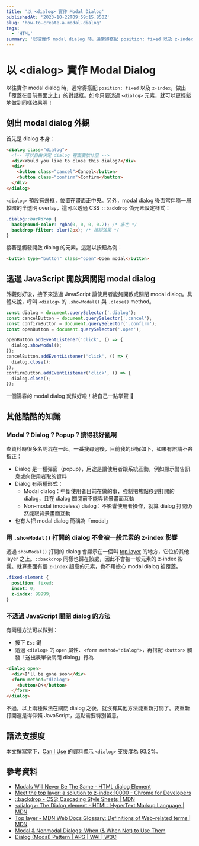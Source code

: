```yaml
---
title: '以 <dialog> 實作 Modal Dialog'
publishedAt: '2023-10-22T09:59:15.850Z'
slug: 'how-to-create-a-modal-dialog'
tags:
  - 'HTML'
summary: '以往實作 modal dialog 時，通常得搭配 position: fixed 以及 z-index，做出「覆蓋在目前畫面之上」的對話框。如今只要透過 <dialog> 元素，就可以更輕鬆地做到同樣效果喔！'
---
```


# 以 \<dialog\> 實作 Modal Dialog

以往實作 modal dialog 時，通常得搭配 `position: fixed` 以及 `z-index`，做出「覆蓋在目前畫面之上」的對話框。如今只要透過 `<dialog>` 元素，就可以更輕鬆地做到同樣效果喔！

## 刻出 modal dialog 外觀

首先是 dialog 本身：

```html
<dialog class="dialog">
  <!-- 可以自由決定 dialog 裡面要放什麼 -->
  <div>Would you like to close this dialog?</div>
  <div>
    <button class="cancel">Cancel</button>
    <button class="confirm">Confirm</button>
  </div>
</dialog>
```

`<dialog>` 預設有邊框，位置在畫面正中央。另外，modal dialog 後面常伴隨一層較暗的半透明 overlay，這可以透過 CSS `::backdrop` 偽元素設定樣式：

```css
.dialog::backdrop {
  background-color: rgba(0, 0, 0, 0.2); /* 底色 */
  backdrop-filter: blur(2px); /* 模糊效果 */
}
```

接著是觸發開啟 dialog 的元素。這邊以按鈕為例：

```html
<button type="button" class="open">Open modal</button>
```

## 透過 JavaScript 開啟與關閉 modal dialog

外觀刻好後，接下來透過 JavaScript 讓使用者能夠開啟或關閉 modal dialog。具體來說，呼叫 `<dialog>` 的 `.showModal()` 與 `.close()` method。

```javascript
const dialog = document.querySelector('.dialog');
const cancelButton = document.querySelector('.cancel');
const confirmButton = document.querySelector('.confirm');
const openButton = document.querySelector('.open');

openButton.addEventListener('click', () => {
  dialog.showModal();
});
cancelButton.addEventListener('click', () => {
  dialog.close();
});
confirmButton.addEventListener('click', () => {
  dialog.close();
});
```

一個陽春的 modal dialog 就做好啦！給自己一點掌聲 👏

## 其他酷酷的知識

### Modal？Dialog？Popup？搞得我好亂啊

查資料時很多名詞混在一起。一番搜尋過後，目前我的理解如下，如果有誤請不吝指正：

- Dialog 是一種彈窗（popup），用途是讓使用者跟系統互動，例如顯示警告訊息或向使用者取的資料
- Dialog 有兩種形式：
  - Modal dialog：中斷使用者目前在做的事，強制把焦點移到打開的 dialog，且在 dialog 關閉前不能與背景畫面互動
  - Non-modal (modeless) dialog：不影響使用者操作，就算 dialog 打開仍然能跟背景畫面互動
- 也有人把 modal dialog 簡稱為「modal」

### 用 `.showModal()` 打開的 dialog 不會被一般元素的 z-index 影響

透過 `showModal()` 打開的 dialog 會顯示在一個叫 [top layer](https://developer.mozilla.org/en-US/docs/Glossary/Top_layer) 的地方，它位於其他 layer 之上。`::backdrop` 同樣也歸在該處，因此不會被一般元素的 z-index 影響。就算畫面有個 `z-index` 超高的元素，也不用擔心 modal dialog 被覆蓋。

```css
.fixed-element {
  position: fixed;
  inset: 0;
  z-index: 99999;
}
```

### 不透過 JavaScript 關閉 dialog 的方法

有兩種方法可以做到：

- 按下 `Esc` 鍵
- 透過 `<dialog>` 的 `open` 屬性、`<form method="dialog">`，再搭配 `<button>` 觸發「送出表單後關閉 dialog」行為

```html
<dialog open>
  <div>I'll be gone soon</div>
  <form method="dialog">
    <button>OK</button>
  </form>
</dialog>
```

不過，以上兩種做法在關閉 dialog 之後，就沒有其他方法能重新打開了。要重新打開還是得仰賴 JavaScript，這點需要特別留意。

## 語法支援度

本文撰寫當下，[Can I Use](https://caniuse.com/mdn-html_elements_dialog) 的資料顯示 `<dialog>` 支援度為 93.2%。

## 參考資料

- [Modals Will Never Be The Same - HTML dialog Element](https://blog.webdevsimplified.com/2023-04/html-dialog)
- [Meet the top layer: a solution to z-index:10000 - Chrome for Developers](https://developer.chrome.com/blog/what-is-the-top-layer)
- [::backdrop - CSS: Cascading Style Sheets | MDN](https://developer.mozilla.org/en-US/docs/Web/CSS/::backdrop)
- [\<dialog\>: The Dialog element - HTML: HyperText Markup Language | MDN](https://developer.mozilla.org/en-US/docs/Web/HTML/Element/dialog)
- [Top layer - MDN Web Docs Glossary: Definitions of Web-related terms | MDN](https://developer.mozilla.org/en-US/docs/Glossary/Top_layer)
- [Modal & Nonmodal Dialogs: When (& When Not) to Use Them](https://www.nngroup.com/articles/modal-nonmodal-dialog)
- [Dialog (Modal) Pattern | APG | WAI | W3C](https://www.w3.org/WAI/ARIA/apg/patterns/dialog-modal)
